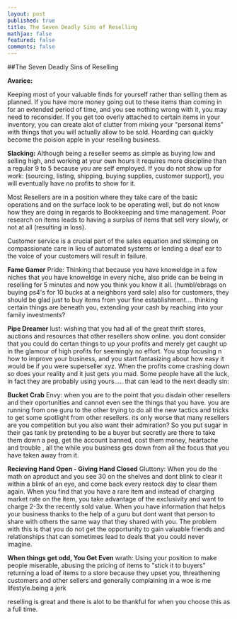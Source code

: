 ```yaml
---
layout: post
published: true
title: The Seven Deadly Sins of Reselling
mathjax: false
featured: false
comments: false
---
```


##The Seven Deadly Sins of Reselling
 
**Avarice:**

Keeping most of your valuable finds for yourself rather than selling them as planned. If you have more money going out to these items than coming in for an extended period of time, and you see nothing wrong with it, you may need to reconsider. If you get too overly attached to certain items in your inventory, you can create alot of clutter from mixing your "personal items" with things that you will actually allow to be sold. Hoarding can quickly become the poision apple in your reselling business.
 
**Slacking:** 
Although being a reseller seems as simple as buying low and selling high, and working at your own hours it requires more discipline than a regular 9 to 5 because you are self employed. If you do not show up for work: (sourcing, listing, shipping, buying supplies, customer support), you will eventually have no profits to show for it.

Most Resellers are in a position where they take care of the basic operations and on the surface look to be operating well, but do not know how they are doing in regards to Bookkeeping and time management. Poor research on items leads to having a surplus of items that sell very slowly, or not at all (resulting in loss).

Customer service is a crucial part of the sales equation and skimping on compassionate care in lieu of automated systems or lending a deaf ear to the voice of your customers will result in failure.

**Fame Gamer**
 Pride: Thinking that because you have knoweldge in a few niches that you have knoweldge in every niche, also pride can be being in reselling for 5 minutes and now you think you know it all. (humbl/ebrags on buying ps4's for 10 bucks at a neighbors yard sale) also for customers, they should be glad just to buy items from your fine establishment....
 thinking certain things are beneath you, extending your cash by reaching into your family investments?
 
**Pipe Dreamer**
 lust: wishing that you had all of the great thrift stores, auctions and resources that other resellers show online. you dont consider that you could do certan things to up your profits and merely get caught up in the glamour of high profits for seemingly no effort. You stop focusing n how to improve your business, and you start fantasizing about how easy it would be if you were superseller xyz. When the profits come crashing down so does your reality and it just gets you mad. Some people have all the luck, in fact they are probably using yours..... that can lead to the next deadly sin:
 
**Bucket Crab**
 Envy: when you are to the point that you disdain other resellers and their oportunities and cannot even see the things that you have. you are running from one guru to the other trying to do all the new tactics and tricks to get some spotlight from other resellers. its only worse that many resellers are you competition but you also want their admiration? So you put sugar in their gas tank by pretending to be a buyer but secretly are there to take them down a peg, get the account banned, cost them money, heartache and trouble , all the while you business ges down from all the focus that you have taken away from it.

**Recieving Hand Open - Giving Hand Closed**
 Gluttony: When you do the math on aproduct and you see 30 on the shelves and dont blink to clear it within a blink of an eye, and come back every restock day to clear them again. When you find that you have a rare item and instead of charging market rate on the item, you take advantage of the exclusivity and want to charge 2-3x the recently sold value. When you have information that helps your business thanks to the help of a guru but dont want that person to share with others the same way that they shared with you. The problem with this is that you do not get the opportunity to gain valuable friends and relationships that can sometimes lead to deals that you could never imagine.

**When things get odd, You Get Even**
 wrath: Using your position to make people miserable, abusing the pricing of items to "stick it to buyers" returning a load of items to a store because they upset you, threathening customers and other sellers and generally complaining in a woe is me lifestyle.being a jerk
 
 reselling is great and there is alot to be thankful for when you choose this as a full time.
